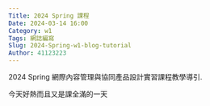 ```yaml
---
Title: 2024 Spring 課程
Date: 2024-03-14 16:00
Category: w1
Tags: 網誌編寫
Slug: 2024-Spring-w1-blog-tutorial
Author: 41123223
---
```


2024 Spring 網際內容管理與協同產品設計實習課程教學導引.

<!-- PELICAN_END_SUMMARY -->
今天好熱而且又是課全滿的一天
